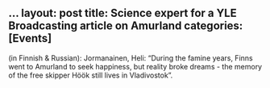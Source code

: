 ...
layout: post
title: Science expert for a YLE Broadcasting article on Amurland
categories:  [Events] 
---
(in Finnish & Russian): Jormanainen, Heli: “During the famine years, Finns went to Amurland to seek happiness, but reality broke dreams - the memory of the free skipper Höök still lives in Vladivostok”.
